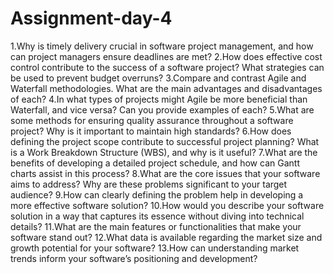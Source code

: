 # Assignment-day-4
1.Why is timely delivery crucial in software project management, and how can project managers ensure deadlines are met?
2.How does effective cost control contribute to the success of a software project? What strategies can be used to prevent budget overruns?
3.Compare and contrast Agile and Waterfall methodologies. What are the main advantages and disadvantages of each?
4.In what types of projects might Agile be more beneficial than Waterfall, and vice versa? Can you provide examples of each?
5.What are some methods for ensuring quality assurance throughout a software project? Why is it important to maintain high standards?
6.How does defining the project scope contribute to successful project planning? What is a Work Breakdown Structure (WBS), and why is it useful?
7.What are the benefits of developing a detailed project schedule, and how can Gantt charts assist in this process?
8.What are the core issues that your software aims to address? Why are these problems significant to your target audience?
9.How can clearly defining the problem help in developing a more effective software solution?
10.How would you describe your software solution in a way that captures its essence without diving into technical details?
11.What are the main features or functionalities that make your software stand out?
12.What data is available regarding the market size and growth potential for your software?
13.How can understanding market trends inform your software’s positioning and development?
